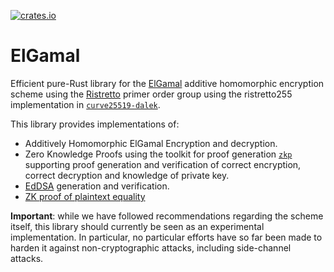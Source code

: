 [![crates.io](https://img.shields.io/crates/v/elgamal-ristretto.svg)](https://crates.io/crates/elgamal-ristretto)

# ElGamal

Efficient pure-Rust library for the [ElGamal][elgamal] additive homomorphic
encryption scheme using the [Ristretto][ristretto] primer order group using the ristretto255 
implementation in [`curve25519-dalek`][curve25519-dalek]. 

This library provides implementations of: 
* Additively Homomorphic ElGamal Encryption and decryption.
* Zero Knowledge Proofs using the toolkit for proof generation [`zkp`][zkp] supporting proof generation and verification
 of correct encryption, correct decryption and knowledge of private key.
* [EdDSA](https://en.wikipedia.org/wiki/EdDSA) generation and verification.
* [ZK proof of plaintext equality](https://crypto.stackexchange.com/questions/30010/is-there-a-way-to-prove-equality-of-plaintext-that-was-encrypted-using-different/30305)

**Important**: while we have followed recommendations regarding the scheme itself, this library should currently be seen
 as an experimental implementation. In particular, no particular efforts have so far been made to harden it against
 non-cryptographic attacks, including side-channel attacks.
 
 [elgamal]: https://en.wikipedia.org/wiki/ElGamal_encryption
 [ristretto]: https://ristretto.group/
 [zkp]: https://github.com/dalek-cryptography/zkp
 [curve25519-dalek]: https://github.com/dalek-cryptography/curve25519-dalek
